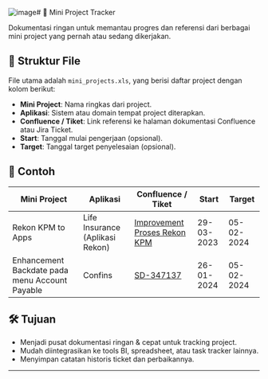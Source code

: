 ![image](https://github.com/user-attachments/assets/119a3fe5-6f3f-416b-ad63-9daeaf873c66)# 📁 Mini Project Tracker

Dokumentasi ringan untuk memantau progres dan referensi dari berbagai mini project yang pernah atau sedang dikerjakan.

## 📌 Struktur File

File utama adalah `mini_projects.xls`, yang berisi daftar project dengan kolom berikut:

- **Mini Project**: Nama ringkas dari project.
- **Aplikasi**: Sistem atau domain tempat project diterapkan.
- **Confluence / Tiket**: Link referensi ke halaman dokumentasi Confluence atau Jira Ticket.
- **Start**: Tanggal mulai pengerjaan (opsional).
- **Target**: Tanggal target penyelesaian (opsional).

## 📄 Contoh

| Mini Project | Aplikasi                         | Confluence / Tiket                                                                                                           | Start     | Target   |
|--------------|----------------------------------|------------------------------------------------------------------------------------------------------------------------------|-----------|----------|
| Rekon KPM to Apps | Life Insurance (Aplikasi Rekon) | [Improvement Proses Rekon KPM](https://kb-fmf.atlassian.net/wiki/spaces/AP/pages/440042356/Improvement+Proses+Rekon+KPM) | 29-03-2023|05-02-2024|
| Enhancement Backdate pada menu Account Payable | Confins | [SD-347137](https://kb-fmf.atlassian.net/browse/SD-347137)                                                          | 26-01-2024|05-02-2024|

## 🛠️ Tujuan

- Menjadi pusat dokumentasi ringan & cepat untuk tracking project.
- Mudah diintegrasikan ke tools BI, spreadsheet, atau task tracker lainnya.
- Menyimpan catatan historis ticket dan perbaikannya.

---
